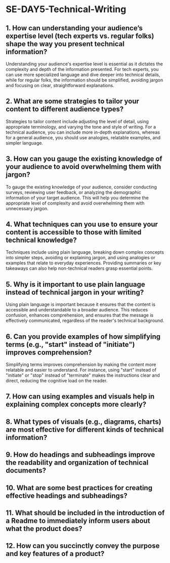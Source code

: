 # SE-DAY5-Technical-Writing
## 1. How can understanding your audience’s expertise level (tech experts vs. regular folks) shape the way you present technical information?
Understanding your audience's expertise level is essential as it dictates the complexity and depth of the information presented. For tech experts, you can use more specialized language and dive deeper into technical details, while for regular folks, the information should be simplified, avoiding jargon and focusing on clear, straightforward explanations.
## 2. What are some strategies to tailor your content to different audience types?
Strategies to tailor content include adjusting the level of detail, using appropriate terminology, and varying the tone and style of writing. For a technical audience, you can include more in-depth explanations, whereas for a general audience, you should use analogies, relatable examples, and simpler language.

## 3. How can you gauge the existing knowledge of your audience to avoid overwhelming them with jargon?
To gauge the existing knowledge of your audience, consider conducting surveys, reviewing user feedback, or analyzing the demographic information of your target audience. This will help you determine the appropriate level of complexity and avoid overwhelming them with unnecessary jargon.

## 4. What techniques can you use to ensure your content is accessible to those with limited technical knowledge?
Techniques include using plain language, breaking down complex concepts into simpler steps, avoiding or explaining jargon, and using analogies or examples that relate to everyday experiences. Providing summaries or key takeaways can also help non-technical readers grasp essential points.

## 5. Why is it important to use plain language instead of technical jargon in your writing?
Using plain language is important because it ensures that the content is accessible and understandable to a broader audience. This reduces confusion, enhances comprehension, and ensures that the message is effectively communicated, regardless of the reader's technical background.

## 6. Can you provide examples of how simplifying terms (e.g., "start" instead of "initiate") improves comprehension?
Simplifying terms improves comprehension by making the content more relatable and easier to understand. For instance, using "start" instead of "initiate" or "stop" instead of "terminate" makes the instructions clear and direct, reducing the cognitive load on the reader.

## 7. How can using examples and visuals help in explaining complex concepts more clearly?
## 8. What types of visuals (e.g., diagrams, charts) are most effective for different kinds of technical information?
## 9. How do headings and subheadings improve the readability and organization of technical documents?
## 10. What are some best practices for creating effective headings and subheadings?
## 11. What should be included in the introduction of a Readme to immediately inform users about what the product does?
## 12. How can you succinctly convey the purpose and key features of a product?
